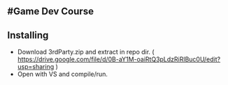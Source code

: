 #Game Dev Course
-----------------

## Installing
 * Download 3rdParty.zip and extract in repo dir. ( https://drive.google.com/file/d/0B-aY1M-oaiRtQ3pLdzRiRlBuc0U/edit?usp=sharing )
 * Open with VS and compile/run.